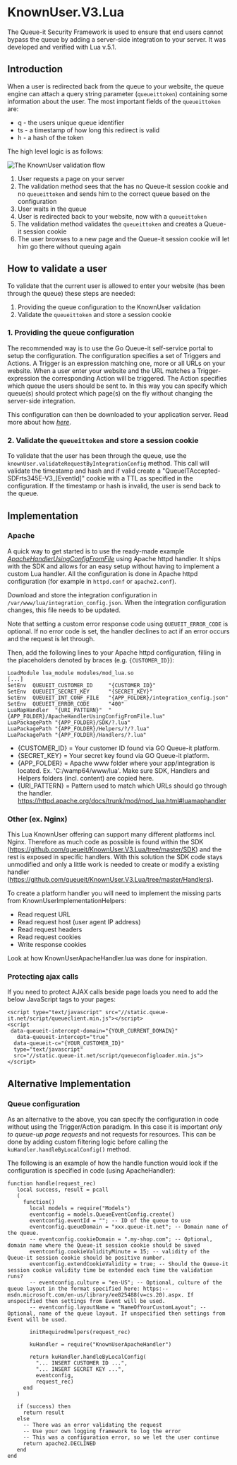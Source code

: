 # KnownUser.V3.Lua
The Queue-it Security Framework is used to ensure that end users cannot bypass the queue by adding a server-side integration to your server. It was developed and verified with Lua v.5.1.

## Introduction
When a user is redirected back from the queue to your website, the queue engine can attach a query string parameter (`queueittoken`) containing some information about the user. 
The most important fields of the `queueittoken` are:

 - q - the users unique queue identifier
 - ts - a timestamp of how long this redirect is valid
 - h - a hash of the token


The high level logic is as follows:

![The KnownUser validation flow](https://github.com/queueit/KnownUser.V3.Lua/blob/master/Documentation/KnownUserFlow.png)

 1. User requests a page on your server
 2. The validation method sees that the has no Queue-it session cookie and no `queueittoken` and sends him to the correct queue based on the configuration
 3. User waits in the queue
 4. User is redirected back to your website, now with a `queueittoken`
 5. The validation method validates the `queueittoken` and creates a Queue-it session cookie
 6. The user browses to a new page and the Queue-it session cookie will let him go there without queuing again

## How to validate a user
To validate that the current user is allowed to enter your website (has been through the queue) these steps are needed:

 1. Providing the queue configuration to the KnownUser validation
 2. Validate the `queueittoken` and store a session cookie


### 1. Providing the queue configuration
The recommended way is to use the Go Queue-it self-service portal to setup the configuration. 
The configuration specifies a set of Triggers and Actions. A Trigger is an expression matching one, more or all URLs on your website. 
When a user enter your website and the URL matches a Trigger-expression the corresponding Action will be triggered. 
The Action specifies which queue the users should be sent to. 
In this way you can specify which queue(s) should protect which page(s) on the fly without changing the server-side integration.

This configuration can then be downloaded to your application server. 
Read more about how *[here](https://github.com/queueit/KnownUser.V3.Lua/tree/master/Documentation)*.  

### 2. Validate the `queueittoken` and store a session cookie
To validate that the user has been through the queue, use the `knownUser.validateRequestByIntegrationConfig` method. 
This call will validate the timestamp and hash and if valid create a "QueueITAccepted-SDFrts345E-V3_[EventId]" cookie with a TTL as specified in the configuration.
If the timestamp or hash is invalid, the user is send back to the queue.

## Implementation

### Apache
A quick way to get started is to use the ready-made example *[ApacheHandlerUsingConfigFromFile](Examples/ApacheHandlerUsingConfigFromFile.lua)* using Apache httpd handler.
It ships with the SDK and allows for an easy setup without having to implement a custom Lua handler.
All the configuration is done in Apache httpd configuration (for example in `httpd.conf` or `apache2.conf`).

Download and store the integration configuration in `/var/www/lua/integration_config.json`.
When the integration configuration changes, this file needs to be updated.

Note that setting a custom error response code using `QUEUEIT_ERROR_CODE` is optional.
If no error code is set, the handler declines to act if an error occurs and the request is let through.

Then, add the following lines to your Apache httpd configuration, filling in the placeholders denoted by braces (e.g. `{CUSTOMER_ID}`):

```apache2
LoadModule lua_module modules/mod_lua.so
[...]
SetEnv  QUEUEIT_CUSTOMER_ID     "{CUSTOMER_ID}"
SetEnv  QUEUEIT_SECRET_KEY      "{SECRET_KEY}"
SetEnv  QUEUEIT_INT_CONF_FILE   "{APP_FOLDER}/integration_config.json"
SetEnv  QUEUEIT_ERROR_CODE      "400"
LuaMapHandler  "{URI_PATTERN}"  "{APP_FOLDER}/ApacheHandlerUsingConfigFromFile.lua"
LuaPackagePath "{APP_FOLDER}/SDK/?.lua"
LuaPackagePath "{APP_FOLDER}/Helpers/?/?.lua"
LuaPackagePath "{APP_FOLDER}/Handlers/?.lua"
```

- {CUSTOMER_ID} = Your customer ID found via GO Queue-it platform.
- {SECRET_KEY} = Your secret key found via GO Queue-it platform.
- {APP_FOLDER} = Apache www folder where your app/integration is located. Ex. 'C:/wamp64/www/lua'. Make sure SDK, Handlers and Helpers folders (incl. content) are copied here. 
- {URI_PATTERN} = Pattern used to match which URLs should go through the handler. https://httpd.apache.org/docs/trunk/mod/mod_lua.html#luamaphandler

### Other (ex. Nginx)
This Lua KnownUser offering can support many different platforms incl. Nginx.
Therefore as much code as possible is found within the SDK (https://github.com/queueit/KnownUser.V3.Lua/tree/master/SDK) and the rest is exposed in specific handlers. With this solution the SDK code stays unmodified and only a little work is needed to create or modify a existing handler (https://github.com/queueit/KnownUser.V3.Lua/tree/master/Handlers).

To create a platform handler you will need to implement the missing parts from KnownUserImplementationHelpers:
- Read request URL 
- Read request host (user agent IP address)
- Read request headers
- Read request cookies
- Write response cookies

Look at how KnownUserApacheHandler.lua was done for inspiration.

### Protecting ajax calls
If you need to protect AJAX calls beside page loads you need to add the below JavaScript tags to your pages:

```
<script type="text/javascript" src="//static.queue-it.net/script/queueclient.min.js"></script>
<script
 data-queueit-intercept-domain="{YOUR_CURRENT_DOMAIN}"
   data-queueit-intercept="true"
  data-queueit-c="{YOUR_CUSTOMER_ID}"
  type="text/javascript"
  src="//static.queue-it.net/script/queueconfigloader.min.js">
</script>
```

## Alternative Implementation

### Queue configuration
As an alternative to the above, you can specify the configuration in code without using the Trigger/Action paradigm. 
In this case it is important *only to queue-up page requests* and not requests for resources. 
This can be done by adding custom filtering logic before calling the `kuHandler.handleByLocalConfig()` method. 

The following is an example of how the handle function would look if the configuration is specified in code (using ApacheHandler):

```
function handle(request_rec)
   local success, result = pcall
   (
     function()
       local models = require("Models")
       eventconfig = models.QueueEventConfig.create()
       eventconfig.eventId = ""; -- ID of the queue to use
       eventconfig.queueDomain = "xxx.queue-it.net"; -- Domain name of the queue.
       -- eventconfig.cookieDomain = ".my-shop.com"; -- Optional, domain name where the Queue-it session cookie should be saved
       eventconfig.cookieValidityMinute = 15; -- validity of the Queue-it session cookie should be positive number.
       eventconfig.extendCookieValidity = true; -- Should the Queue-it session cookie validity time be extended each time the validation runs?
       -- eventconfig.culture = "en-US"; -- Optional, culture of the queue layout in the format specified here: https:-- msdn.microsoft.com/en-us/library/ee825488(v=cs.20).aspx. If unspecified then settings from Event will be used.
       -- eventconfig.layoutName = "NameOfYourCustomLayout"; -- Optional, name of the queue layout. If unspecified then settings from Event will be used.

       initRequiredHelpers(request_rec)

       kuHandler = require("KnownUserApacheHandler")
	
       return kuHandler.handleByLocalConfig(
         "... INSERT CUSTOMER ID ...", 
         "... INSERT SECRET KEY ...", 
         eventconfig, 
         request_rec)
     end
   )
   
   if (success) then
     return result
   else
     -- There was an error validating the request
     -- Use your own logging framework to log the error
     -- This was a configuration error, so we let the user continue
     return apache2.DECLINED
   end
end
```
